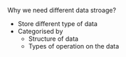 
Why we need different data stroage?

* Store different type of data
* Categorised by
   * Structure of data
   * Types of operation on the data
